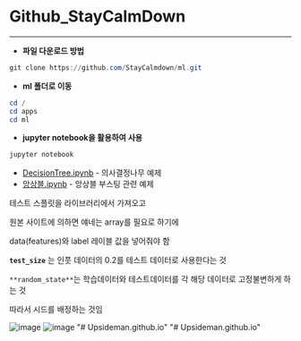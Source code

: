 # Github_StayCalmDown

---

- **파일 다운로드 방법**

```powershell
git clone https://github.com/StayCalmdown/ml.git
```

- **ml 폴더로 이동**

```powershell
cd /
cd apps 
cd ml
```

- **jupyter notebook을 활용하여 사용**

```powershell
jupyter notebook
```

- [DecisionTree.ipynb](https://github.com/StayCalmdown/ml/blob/b16f1f398fd504becf0df787933012852bb4b205/DecisionTree.ipynb) - 의사결정나무 예제
- [앙상블.ipynb](https://github.com/StayCalmdown/ml/blob/b16f1f398fd504becf0df787933012852bb4b205/%EC%95%99%EC%83%81%EB%B8%94.ipynb) - 앙상블 부스팅 관련 예제

테스트 스플릿을 라이브러리에서 가져오고 

원본 사이트에 의하면 얘네는 array를 필요로 하기에

data(features)와 label 레이블 값을 넣어줘야 함

**`test_size`** 는 인풋 데이터의 0.2를 테스트 데이터로 사용한다는 것

`**random_state**`는 학습데이터와 테스트데이터를 각 해당 데이터로 고정불변하게 하는 것

따라서 시드를 배정하는 것임


![image](https://user-images.githubusercontent.com/105197372/177272737-9cab0c17-907f-4303-89bf-1d8d55dbcc33.png)
![image](https://user-images.githubusercontent.com/105197372/177272961-32d2f358-7f7a-4281-ba70-026594d5498a.png)
"# Upsideman.github.io" 
"# Upsideman.github.io" 
